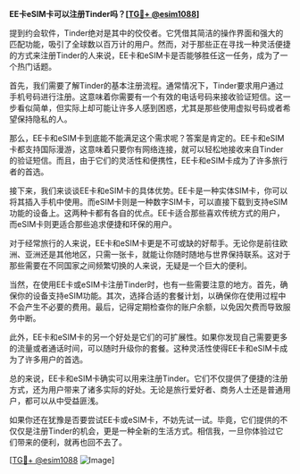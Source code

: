 **EE卡eSIM卡可以注册Tinder吗？[[TG💪+ @esim1088](https://t.me/s/esim1088)]**

提到约会软件，Tinder绝对是其中的佼佼者。它凭借其简洁的操作界面和强大的匹配功能，吸引了全球数以百万计的用户。然而，对于那些正在寻找一种灵活便捷的方式来注册Tinder的人来说，EE卡和eSIM卡是否能够胜任这一任务，成为了一个热门话题。

首先，我们需要了解Tinder的基本注册流程。通常情况下，Tinder要求用户通过手机号码进行注册。这意味着你需要有一个有效的电话号码来接收验证短信。这一步看似简单，但实际上却可能让许多人感到困惑，尤其是那些使用虚拟号码或者希望保持隐私的人。

那么，EE卡和eSIM卡到底能不能满足这个需求呢？答案是肯定的。EE卡和eSIM卡都支持国际漫游，这意味着只要你有网络连接，就可以轻松地接收来自Tinder的验证短信。而且，由于它们的灵活性和便携性，EE卡和eSIM卡成为了许多旅行者的首选。

接下来，我们来谈谈EE卡和eSIM卡的具体优势。EE卡是一种实体SIM卡，你可以将其插入手机中使用。而eSIM卡则是一种数字SIM卡，可以直接下载到支持eSIM功能的设备上。这两种卡都有各自的优点。EE卡适合那些喜欢传统方式的用户，而eSIM卡则更适合那些追求便捷和环保的用户。

对于经常旅行的人来说，EE卡和eSIM卡更是不可或缺的好帮手。无论你是前往欧洲、亚洲还是其他地区，只需一张卡，就能让你随时随地与世界保持联系。这对于那些需要在不同国家之间频繁切换的人来说，无疑是一个巨大的便利。

当然，在使用EE卡或eSIM卡注册Tinder时，也有一些需要注意的地方。首先，确保你的设备支持eSIM功能。其次，选择合适的套餐计划，以确保你在使用过程中不会产生不必要的费用。最后，记得定期检查你的账户余额，以免因欠费而导致服务中断。

此外，EE卡和eSIM卡的另一个好处是它们的可扩展性。如果你发现自己需要更多的流量或者通话时间，可以随时升级你的套餐。这种灵活性使得EE卡和eSIM卡成为了许多用户的首选。

总的来说，EE卡和eSIM卡确实可以用来注册Tinder。它们不仅提供了便捷的注册方式，还为用户带来了诸多实际的好处。无论是旅行爱好者、商务人士还是普通用户，都可以从中受益匪浅。

如果你还在犹豫是否要尝试EE卡或eSIM卡，不妨先试一试。毕竟，它们提供的不仅仅是注册Tinder的机会，更是一种全新的生活方式。相信我，一旦你体验过它们带来的便利，就再也回不去了。

[[TG💪+ @esim1088](https://t.me/s/esim1088) ![Image](https://i.postimg.cc/4NQfJmqS/Snipaste-2025-05-13-00-14-12.png)]